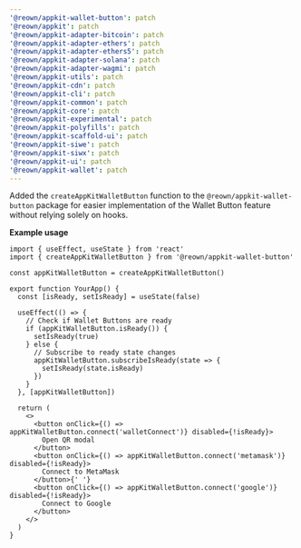 ```yaml
---
'@reown/appkit-wallet-button': patch
'@reown/appkit': patch
'@reown/appkit-adapter-bitcoin': patch
'@reown/appkit-adapter-ethers': patch
'@reown/appkit-adapter-ethers5': patch
'@reown/appkit-adapter-solana': patch
'@reown/appkit-adapter-wagmi': patch
'@reown/appkit-utils': patch
'@reown/appkit-cdn': patch
'@reown/appkit-cli': patch
'@reown/appkit-common': patch
'@reown/appkit-core': patch
'@reown/appkit-experimental': patch
'@reown/appkit-polyfills': patch
'@reown/appkit-scaffold-ui': patch
'@reown/appkit-siwe': patch
'@reown/appkit-siwx': patch
'@reown/appkit-ui': patch
'@reown/appkit-wallet': patch
---
```


Added the `createAppKitWalletButton` function to the `@reown/appkit-wallet-button` package for easier implementation of the Wallet Button feature without relying solely on hooks.

**Example usage**

```tsx
import { useEffect, useState } from 'react'
import { createAppKitWalletButton } from '@reown/appkit-wallet-button'

const appKitWalletButton = createAppKitWalletButton()

export function YourApp() {
  const [isReady, setIsReady] = useState(false)

  useEffect(() => {
    // Check if Wallet Buttons are ready
    if (appKitWalletButton.isReady()) {
      setIsReady(true)
    } else {
      // Subscribe to ready state changes
      appKitWalletButton.subscribeIsReady(state => {
        setIsReady(state.isReady)
      })
    }
  }, [appKitWalletButton])

  return (
    <>
      <button onClick={() => appKitWalletButton.connect('walletConnect')} disabled={!isReady}>
        Open QR modal
      </button>
      <button onClick={() => appKitWalletButton.connect('metamask')} disabled={!isReady}>
        Connect to MetaMask
      </button>{' '}
      <button onClick={() => appKitWalletButton.connect('google')} disabled={!isReady}>
        Connect to Google
      </button>
    </>
  )
}
```